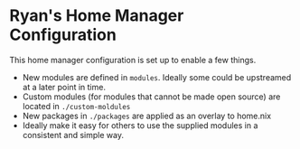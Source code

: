Ryan's Home Manager Configuration
=================================

This home manager configuration is set up to enable a few things.

- New modules are defined in `modules`. Ideally some could be
  upstreamed at a later point in time.
- Custom modules (for modules that cannot be made open source) are located
  in `./custom-moldules`
- New packages in `./packages` are applied as an overlay to home.nix
- Ideally make it easy for others to use the supplied modules in a consistent
  and simple way.
